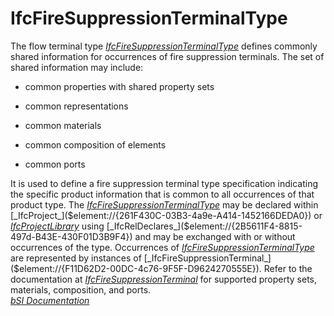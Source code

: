 IfcFireSuppressionTerminalType
==============================
The flow terminal type
[_IfcFireSuppressionTerminalType_]($element://{0BD53C38-1858-4565-873A-DF63E756203F})
defines commonly shared information for occurrences of fire suppression
terminals. The set of shared information may include:  

  

  * common properties with shared property sets
  

  * common representations
  

  * common materials
  

  * common composition of elements
  

  * common ports
  

  
It is used to define a fire suppression terminal type specification indicating
the specific product information that is common to all occurrences of that
product type. The
[_IfcFireSuppressionTerminalType_]($element://{0BD53C38-1858-4565-873A-DF63E756203F})
may be declared within
[_IfcProject_]($element://{261F430C-03B3-4a9e-A414-1452166DEDA0}) or
[_IfcProjectLibrary_]($element://{CA5982C4-A63E-4729-B01F-DD56944575CF}) using
[_IfcRelDeclares_]($element://{2B5611F4-8815-497d-B43E-430F01D3B9F4}) and may
be exchanged with or without occurrences of the type. Occurrences of
[_IfcFireSuppressionTerminalType_]($element://{0BD53C38-1858-4565-873A-DF63E756203F})
are represented by instances of
[_IfcFireSuppressionTerminal_]($element://{F11D62D2-00DC-4c76-9F5F-D9624270555E}).
Refer to the documentation at
[_IfcFireSuppressionTerminal_]($element://{F11D62D2-00DC-4c76-9F5F-D9624270555E})
for supported property sets, materials, composition, and ports.  
[ _bSI
Documentation_](https://standards.buildingsmart.org/IFC/DEV/IFC4_2/FINAL/HTML/schema/ifcplumbingfireprotectiondomain/lexical/ifcfiresuppressionterminaltype.htm)


